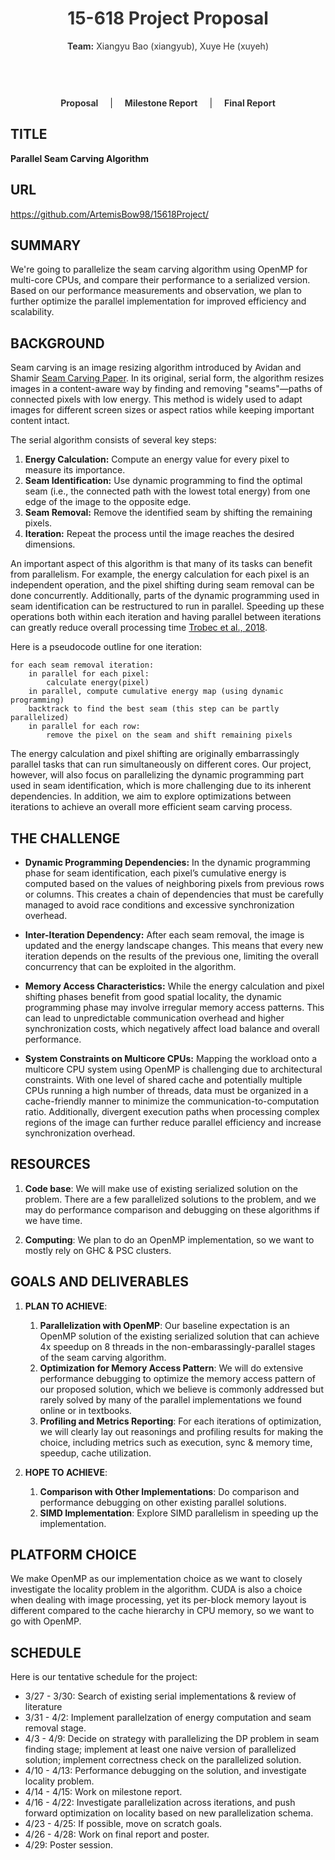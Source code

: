 <!-- ---
layout: page
title: "15-618 Final Project"
permalink: /
--- -->

<!-- Inline CSS for styling the title and navigation -->
<style>
.header-title {
  padding: 40px 20px;
  text-align: center;
  color: #333;
}
nav {
  text-align: center;
  margin: 20px 0;
}
nav a {
  margin: 0 15px;
  text-decoration: none;
  font-weight: bold;
  color: #333;
}
nav a:hover {
  color: #007acc;
}
</style>

<!-- Title Section -->
<div class="header-title">
  <h1>15-618 Project Proposal</h1>
  <p><strong>Team:</strong> Xiangyu Bao (xiangyub), Xuye He (xuyeh)</p>
</div>

<!-- Navigation Links -->
<nav>
  <a href="/">Proposal</a> |
  <a href="/page1">Milestone Report</a> |
  <a href="/page2">Final Report</a>
</nav>

<!-- Main Content -->
## TITLE

**Parallel Seam Carving Algorithm**

## URL

<https://github.com/ArtemisBow98/15618Project/>

## SUMMARY

We're going to parallelize the seam carving algorithm using OpenMP for multi-core CPUs, and compare their performance to a serialized version. Based on our performance measurements and observation, we plan to further optimize the parallel implementation for improved efficiency and scalability.

## BACKGROUND

Seam carving is an image resizing algorithm introduced by Avidan and Shamir [Seam Carving Paper](https://dl.acm.org/doi/pdf/10.1145/1275808.1276390). In its original, serial form, the algorithm resizes images in a content-aware way by finding and removing "seams"—paths of connected pixels with low energy. This method is widely used to adapt images for different screen sizes or aspect ratios while keeping important content intact.

The serial algorithm consists of several key steps:
1. **Energy Calculation:** Compute an energy value for every pixel to measure its importance.
2. **Seam Identification:** Use dynamic programming to find the optimal seam (i.e., the connected path with the lowest total energy) from one edge of the image to the opposite edge.
3. **Seam Removal:** Remove the identified seam by shifting the remaining pixels.
4. **Iteration:** Repeat the process until the image reaches the desired dimensions.

An important aspect of this algorithm is that many of its tasks can benefit from parallelism. For example, the energy calculation for each pixel is an independent operation, and the pixel shifting during seam removal can be done concurrently. Additionally, parts of the dynamic programming used in seam identification can be restructured to run in parallel. Speeding up these operations both within each iteration and having parallel between iterations can greatly reduce overall processing time [Trobec et al., 2018](https://doi.org/10.1007/978-3-319-98833-7).

Here is a pseudocode outline for one iteration:

~~~plaintext
for each seam removal iteration:
    in parallel for each pixel:
        calculate energy(pixel)
    in parallel, compute cumulative energy map (using dynamic programming)
    backtrack to find the best seam (this step can be partly parallelized)
    in parallel for each row:
        remove the pixel on the seam and shift remaining pixels
~~~

The energy calculation and pixel shifting are originally embarrassingly parallel tasks that can run simultaneously on different cores. Our project, however, will also focus on parallelizing the dynamic programming part used in seam identification, which is more challenging due to its inherent dependencies. In addition, we aim to explore optimizations between iterations to achieve an overall more efficient seam carving process.

## THE CHALLENGE

- **Dynamic Programming Dependencies:**
  In the dynamic programming phase for seam identification, each pixel’s cumulative energy is computed based on the values of neighboring pixels from previous rows or columns. This creates a chain of dependencies that must be carefully managed to avoid race conditions and excessive synchronization overhead.

- **Inter-Iteration Dependency:**
  After each seam removal, the image is updated and the energy landscape changes. This means that every new iteration depends on the results of the previous one, limiting the overall concurrency that can be exploited in the algorithm.

- **Memory Access Characteristics:**
  While the energy calculation and pixel shifting phases benefit from good spatial locality, the dynamic programming phase may involve irregular memory access patterns. This can lead to unpredictable communication overhead and higher synchronization costs, which negatively affect load balance and overall performance.

- **System Constraints on Multicore CPUs:**
  Mapping the workload onto a multicore CPU system using OpenMP is challenging due to architectural constraints. With one level of shared cache and potentially multiple CPUs running a high number of threads, data must be organized in a cache-friendly manner to minimize the communication-to-computation ratio. Additionally, divergent execution paths when processing complex regions of the image can further reduce parallel efficiency and increase synchronization overhead.

## RESOURCES

1. **Code base**: We will make use of existing serialized solution on the problem. There are a few parallelized solutions to the problem, and we may do performance comparison and debugging on these algorithms if we have time.

2. **Computing**: We plan to do an OpenMP implementation, so we want to mostly rely on GHC & PSC clusters.

## GOALS AND DELIVERABLES

1. **PLAN TO ACHIEVE**:
   1. **Parallelization with OpenMP**: Our baseline expectation is an OpenMP solution of the existing serialized solution that can achieve 4x speedup on 8 threads in the non-embarassingly-parallel stages of the seam carving algorithm.
   2. **Optimization for Memory Access Pattern**: We will do extensive performance debugging to optimize the memory access pattern of our proposed solution, which we believe is commonly addressed but rarely solved by many of the parallel implementations we found online or in textbooks.
   3. **Profiling and Metrics Reporting**: For each iterations of optimization, we will clearly lay out reasonings and profiling results for making the choice, including metrics such as execution, sync & memory time, speedup, cache utilization.

2. **HOPE TO ACHIEVE**:

   1. **Comparison with Other Implementations**: Do comparison and performance debugging on other existing parallel solutions.
   2. **SIMD Implementation**: Explore SIMD parallelism in speeding up the implementation.

## PLATFORM CHOICE

We make OpenMP as our implementation choice as we want to closely investigate the locality problem in the algorithm. CUDA is also a choice when dealing with image processing, yet its per-block memory layout is different compared to the cache hierarchy in CPU memory, so we want to go with OpenMP.

## SCHEDULE

Here is our tentative schedule for the project:

- 3/27 - 3/30: Search of existing serial implementations & review of literature
- 3/31 - 4/2: Implement parallelzation of energy computation and seam removal stage.
- 4/3 - 4/9: Decide on strategy with parallelizing the DP problem in seam finding stage; implement at least one naive version of parallelized solution; implement correctness check on the parallelized solution.
- 4/10 - 4/13: Performance debugging on the solution, and investigate locality problem.
- 4/14 - 4/15: Work on milestone report.
- 4/16 - 4/22: Investigate parallelization across iterations, and push forward optimization on locality based on new parallelization schema.
- 4/23 - 4/25: If possible, move on scratch goals.
- 4/26 - 4/28: Work on final report and poster.
- 4/29: Poster session.
